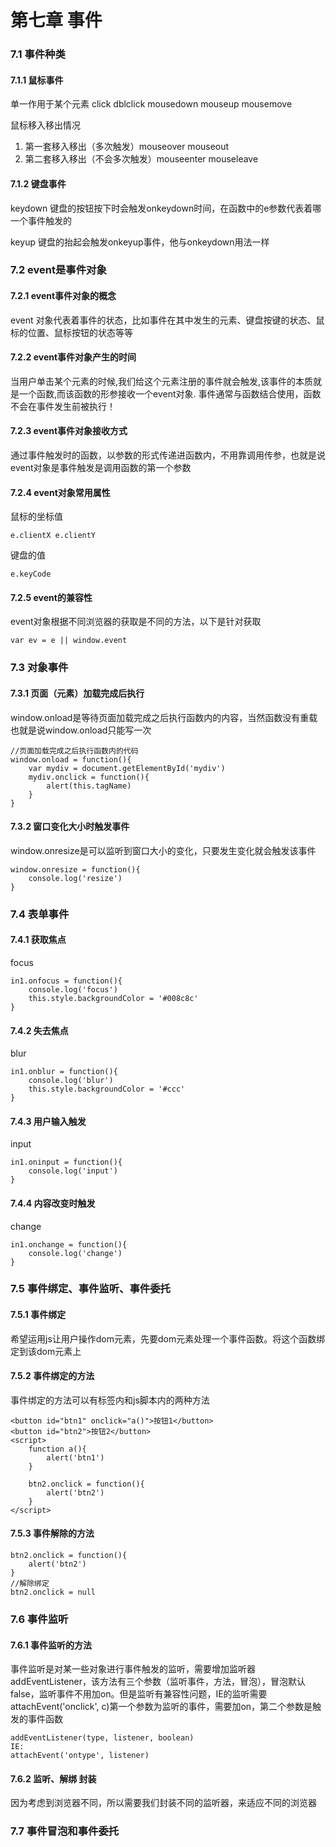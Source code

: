 # 第七章 事件
### 7.1 事件种类
#### 7.1.1 鼠标事件

单一作用于某个元素
click dblclick mousedown mouseup mousemove

鼠标移入移出情况

1. 第一套移入移出（多次触发）mouseover mouseout
2. 第二套移入移出（不会多次触发）mouseenter mouseleave

#### 7.1.2 键盘事件
keydown
键盘的按钮按下时会触发onkeydown时间，在函数中的e参数代表着哪一个事件触发的

keyup
键盘的抬起会触发onkeyup事件，他与onkeydown用法一样

### 7.2 event是事件对象
#### 7.2.1 event事件对象的概念
event 对象代表着事件的状态，比如事件在其中发生的元素、键盘按键的状态、鼠标的位置、鼠标按钮的状态等等

#### 7.2.2 event事件对象产生的时间
当用户单击某个元素的时候,我们给这个元素注册的事件就会触发,该事件的本质就是一个函数,而该函数的形参接收一个event对象.
事件通常与函数结合使用，函数不会在事件发生前被执行！

#### 7.2.3 event事件对象接收方式
通过事件触发时的函数，以参数的形式传递进函数内，不用靠调用传参，也就是说event对象是事件触发是调用函数的第一个参数

#### 7.2.4 event对象常用属性
鼠标的坐标值

	e.clientX e.clientY
键盘的值	

	e.keyCode

#### 7.2.5 event的兼容性
event对象根据不同浏览器的获取是不同的方法，以下是针对获取

	var ev = e || window.event

### 7.3 对象事件
#### 7.3.1 页面（元素）加载完成后执行
window.onload是等待页面加载完成之后执行函数内的内容，当然函数没有重载也就是说window.onload只能写一次

	//页面加载完成之后执行函数内的代码
    window.onload = function(){
        var mydiv = document.getElementById('mydiv')
        mydiv.onclick = function(){
            alert(this.tagName)
        }
    }

#### 7.3.2 窗口变化大小时触发事件
window.onresize是可以监听到窗口大小的变化，只要发生变化就会触发该事件

	window.onresize = function(){
		console.log('resize')
	}

### 7.4 表单事件
#### 7.4.1 获取焦点
focus

	in1.onfocus = function(){
        console.log('focus')
        this.style.backgroundColor = '#008c8c'
    }

#### 7.4.2 失去焦点
blur

	in1.onblur = function(){
        console.log('blur')
        this.style.backgroundColor = '#ccc'
    }

#### 7.4.3 用户输入触发
input

	in1.oninput = function(){
        console.log('input')
    }

#### 7.4.4 内容改变时触发
change

	in1.onchange = function(){
        console.log('change')
    }

### 7.5 事件绑定、事件监听、事件委托
#### 7.5.1 事件绑定
希望运用js让用户操作dom元素，先要dom元素处理一个事件函数。将这个函数绑定到该dom元素上

#### 7.5.2 事件绑定的方法
事件绑定的方法可以有标签内和js脚本内的两种方法

	<button id="btn1" onclick="a()">按钮1</button>
    <button id="btn2">按钮2</button>
    <script>
        function a(){
            alert('btn1')
        }

        btn2.onclick = function(){
            alert('btn2')
        }
    </script>

#### 7.5.3 事件解除的方法

	btn2.onclick = function(){
        alert('btn2')
    }
    //解除绑定
    btn2.onclick = null

### 7.6 事件监听
#### 7.6.1 事件监听的方法
事件监听是对某一些对象进行事件触发的监听，需要增加监听器addEventListener，该方法有三个参数（监听事件，方法，冒泡），冒泡默认false，监听事件不用加on。但是监听有兼容性问题，IE的监听需要attachEvent('onclick', c)第一个参数为监听的事件，需要加on，第二个参数是触发的事件函数

	addEventListener(type, listener, boolean)
	IE:
	attachEvent('ontype', listener)

#### 7.6.2 监听、解绑 封装
因为考虑到浏览器不同，所以需要我们封装不同的监听器，来适应不同的浏览器

### 7.7 事件冒泡和事件委托